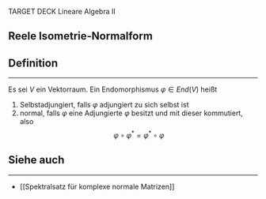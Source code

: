 
TARGET DECK
Lineare Algebra II

Reele Isometrie-Normalform
--
## Definition
***
Es sei $V$ ein Vektorraum. Ein Endomorphismus $\varphi\in End(V)$ heißt
1. Selbstadjungiert, falls $\varphi$ adjungiert zu sich selbst ist
2. normal, falls $\varphi$ eine Adjungierte $\varphi$ besitzt und mit dieser kommutiert, also $$\varphi\circ\varphi^*=\varphi^*\circ\varphi$$
## Siehe auch
***
* [[Spektralsatz für komplexe normale Matrizen]]